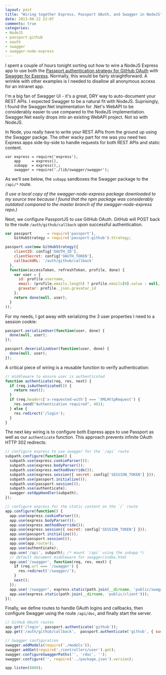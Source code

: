 ```yaml
---
layout: post
title: "Wiring together Express, Passport OAuth, and Swagger in NodeJS"
date: 2013-08-22 22:07
comments: true
categories: 
- NodeJS
- passport-github
- oauth
- swagger
- swagger-node-express
---
```


I spent a couple of hours tonight sorting out how to wire a NodeJS Express app to use both 
the [Passport authentication strategy for GitHub OAuth](http://passportjs.org/guide/) with
[Swagger for Express](https://github.com/wordnik/swagger-node-express).  Normally, this 
would be fairly straightforward.  A wrinkle with other examples is I needed to disallow
all anonymous access for an intranet app.

I'm a big fan of Swagger UI - it's a great, DRY way to auto-document your REST APIs. I expected Swagger
to be a natural fit with NodeJS.  Suprisingly, I found the Swagger.Net implmentation for .Net's WebAPI
to be considerably easier to use compared to the NodeJS implementation. 
Swagger.Net easily drops into an existing WebAPI project.  Not so with NodeJS.

In Node, you really have to write your REST APIs from the ground up using the Swagger packge.  The other
wacky part for me was you need two Express apps side-by-side to handle requests for both REST APIs and
static content. 

	var express = require('express'),
	    app     = express(),
	    subapp  = express(),;
	    swagger = require('./lib/swagger/swagger');

As we'll see below, the `subapp` sandboxes the Swagger package to the `/api/*` route.

_(I use a local copy of the swagger-node-express package downloaded to my source tree because I found that 
the npm package was considerably outdated compared to the master branch of the swagger-node-express repo.)_


Next, we configure PassportJS to use GitHub OAuth.  GitHub will POST back to the route
`/auth/github/callback` upon successful authentication.

```js
var passport       = require('passport'),
    GitHubStrategy = require('passport-github').Strategy;

passport.use(new GitHubStrategy({
    clientID: config['OAUTH_ID'],
    clientSecret: config['OAUTH_TOKEN'],
    callbackURL: '/auth/github/callback'
  },
  function(accessToken, refreshToken, profile, done) {
    var user = {
      id: profile.username,
      email: (profile.emails.length) ? profile.emails[0].value : null,
      gravatar: profile._json.gravatar_id
    };
    return done(null, user);
  }
));
```

For my needs, I got away with serializing the 3 user properties I need to a session cookie:

```js
passport.serializeUser(function(user, done) {
  done(null, user);
});

passport.deserializeUser(function(user, done) {
  done(null, user);
});
```

A critical piece of wiring is a reusable function to verify authentication:

```js
// middleware to ensure user is authenticated
function authenticate(req, res, next) {
  if (req.isAuthenticated()) { 
    return next(); 
  }
  if (req.headers['x-requested-with'] === 'XMLHttpRequest') {
    res.send("Authentication required", 401);
  } else {
    res.redirect('/login');
  }
}
```

The next key wiring is to configure both Express apps to use Passport as well as our `authenticate` function.
This approach prevents infinite OAuth HTTP 302 redirects:

```js
// configure express to use swagger for the `/api` route
subpath.configure(function() {
  subpath.use(express.cookieParser());
  subpath.use(express.bodyParser());
  subpath.use(express.methodOverride());
  subpath.use(express.session({ secret: config['SESSION_TOKEN'] }));
  subpath.use(passport.initialize());
  subpath.use(passport.session());
  subpath.use(authenticate);
  swagger.setAppHandler(subpath);
});

// configure express for the static content on the `/` route
app.configure(function() {
  app.use(express.cookieParser());
  app.use(express.bodyParser());
  app.use(express.methodOverride());
  app.use(express.session({ secret: config['SESSION_TOKEN'] }));
  app.use(passport.initialize());
  app.use(passport.session());
  app.use(app.router);
  app.use(authenticate);
  app.use('/api', subpath); /* mount `/api` using the subapp */
  // default document middleware for swagger/index.html
  app.use('/swagger', function(req, res, next) {
    if (req.url === '/swagger') {
      res.redirect('/swagger/');
    }
    next();
  });
  app.use('/swagger', express.static(path.join(__dirname, 'public/swagger')));
  app.use(express.static(path.join(__dirname, 'public/client')));
});
```


Finally, we define routes to handle OAuth logins and callbacks, then configure Swagger using the
route `/api/doc`, and finally start the server.


``` js
// GitHub OAuth routes
app.get('/login', passport.authenticate('github'));
app.get('/auth/github/callback',  passport.authenticate('github', { successReturnToOrRedirect: '/', failureRedirect: '/login' }));

// Swagger configuration
swagger.addModels(require('./models'));
swagger.addGet(require('./controllers/user').get);
swagger.configureSwaggerPaths('', '/doc', '');
swagger.configure('', require('../package.json').version);

app.listen(8080);
```
